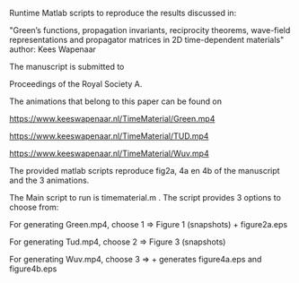 Runtime Matlab scripts to reproduce the results discussed in:

"Green’s functions, propagation invariants, reciprocity theorems, wave-field representations and propagator matrices in 2D time-dependent materials"
author: Kees Wapenaar

The manuscript is submitted to 

Proceedings of the Royal Society A.


The animations that belong to this paper can be found on

https://www.keeswapenaar.nl/TimeMaterial/Green.mp4

https://www.keeswapenaar.nl/TimeMaterial/TUD.mp4

https://www.keeswapenaar.nl/TimeMaterial/Wuv.mp4

The provided matlab scripts reproduce fig2a, 4a en 4b of the manuscript and the 3 animations.

The Main script to run is timematerial.m . The script provides 3 options to choose from:

For generating Green.mp4, choose 1   => Figure 1 (snapshots) + figure2a.eps

For generating Tud.mp4, choose 2  => Figure 3 (snapshots)

For generating Wuv.mp4, choose 3   => + generates figure4a.eps and figure4b.eps




